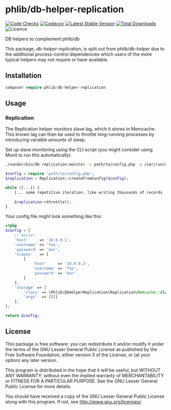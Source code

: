 # phlib/db-helper-replication

[![Code Checks](https://img.shields.io/github/workflow/status/phlib/db-helper-replication/CodeChecks?logo=github)](https://github.com/phlib/db-helper-replication/actions/workflows/code-checks.yml)
[![Codecov](https://img.shields.io/codecov/c/github/phlib/db-helper-replication.svg?logo=codecov)](https://codecov.io/gh/phlib/db-helper-replication)
[![Latest Stable Version](https://img.shields.io/packagist/v/phlib/db-helper-replication.svg?logo=packagist)](https://packagist.org/packages/phlib/db-helper-replication)
[![Total Downloads](https://img.shields.io/packagist/dt/phlib/db-helper-replication.svg?logo=packagist)](https://packagist.org/packages/phlib/db-helper-replication)
![Licence](https://img.shields.io/github/license/phlib/db-helper-replication.svg)

DB helpers to complement phlib/db

This package, *db-helper-replication*, is split out from *phlib/db-helper*
due to the additional process-control dependencies which users of the more
typical helpers may not require or have available.

## Installation

```php
composer require phlib/db-helper-replication
```

## Usage

### Replication

The Replication helper monitors slave lag, which it stores in Memcache. This
known lag can then be used to throttle long-running processes by introducing
variable amounts of sleep.

Set up slave monitoring using the CLI script (you might consider using Monit to
run this automatically):

```sh
./vendor/bin/db replication:monitor -c path/to/config.php -p /var/run/db-replication.pid -d start
```

```php
$config = require 'path/to/config.php';
$replication = Replication::createFromConfig($config);

while ([...]) {
    [... some repetitive iteration, like writing thousands of records ...]
    
    $replication->throttle();
}
```

Your config file might look something like this:

```php
<?php
$config = [
    // master
    'host'     => '10.0.0.1',
    'username' => 'foo',
    'password' => 'bar',
    'slaves'   => [
        [
            'host'     => '10.0.0.2',
            'username' => 'foo',
            'password' => 'bar'
        ]
    ],
    'storage' => [
        'class' => \Phlib\DbHelperReplication\Replication\Memcache::class,
        'args'  => [[]]
    ],
];

return $config;
```

## License

This package is free software: you can redistribute it and/or modify
it under the terms of the GNU Lesser General Public License as published by
the Free Software Foundation, either version 3 of the License, or
(at your option) any later version.

This program is distributed in the hope that it will be useful,
but WITHOUT ANY WARRANTY; without even the implied warranty of
MERCHANTABILITY or FITNESS FOR A PARTICULAR PURPOSE.  See the
GNU Lesser General Public License for more details.

You should have received a copy of the GNU Lesser General Public License
along with this program.  If not, see <http://www.gnu.org/licenses/>.
